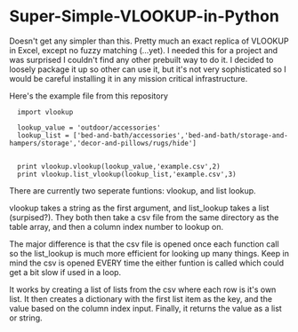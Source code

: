 # Super-Simple-VLOOKUP-in-Python


Doesn't get any simpler than this. Pretty much an exact replica of VLOOKUP in Excel, except no fuzzy matching (...yet). I needed this for a project and was surprised I couldn't find any other prebuilt way to do it. I decided to loosely package it up so other can use it, but it's not very sophisticated so I would be careful installing it in any mission critical infrastructure.

Here's the example file from this repository

      import vlookup
      
      lookup_value = 'outdoor/accessories'
      lookup_list = ['bed-and-bath/accessories','bed-and-bath/storage-and-hampers/storage','decor-and-pillows/rugs/hide']
      
      
      print vlookup.vlookup(lookup_value,'example.csv',2)
      print vlookup.list_vlookup(lookup_list,'example.csv',3)
      
There are currently two seperate funtions: vlookup, and list lookup.

vlookup takes a string as the first argument, and list_lookup takes a list (surpised?). They both then take a csv file from the same directory as the table array, and then a column index number to lookup on.

The major difference is that the csv file is opened once each function call so the list_lookup is much more efficient for looking up many things. Keep in mind the csv is opened EVERY time the either funtion is called which could get a bit slow if used in a loop.

It works by creating a list of lists from the csv where each row is it's own list. It then creates a dictionary with the first list item as the key, and the value based on the column index input. Finally, it returns the value as a list or string.



